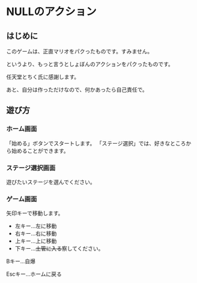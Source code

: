 # NULLのアクション
## はじめに
このゲームは、正直マリオをパクったものです。すみません。

というより、もっと言うとしょぼんのアクションをパクったものです。

任天堂とちく氏に感謝します。

あと、自分は作っただけなので、何かあったら自己責任で。


## 遊び方
### ホーム画面
「始める」ボタンでスタートします。
「ステージ選択」では、好きなところから始めることができます。

### ステージ選択画面
遊びたいステージを選んでください。

### ゲーム画面
矢印キーで移動します。
- 左キー...左に移動
- 右キー...右に移動
- 上キー...上に移動
- 下キー...~~土管に入る~~察してください。

Bキー...自爆

Escキー...ホームに戻る
